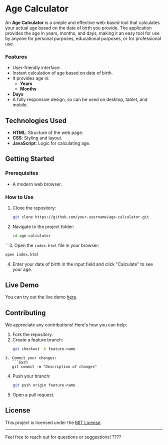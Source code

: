 # Age Calculator

An **Age Calculator** is a simple and effective web-based tool that calculates your actual age based on the date of birth you provide. The application provides the age in years, months, and days, making it an easy tool for use by anyone for personal purposes, educational purposes, or for professional use.

### Features

- User-friendly interface.
- Instant calculation of age based on date of birth.
- It provides age in:
  - **Years**
  - **Months**
- **Days**
- A fully responsive design, so can be used on desktop, tablet, and mobile.

## Technologies Used

- **HTML**: Structure of the web page.
- **CSS**: Styling and layout.
- **JavaScript**: Logic for calculating age.

## Getting Started

### Prerequisites
- A modern web browser.

### How to Use
1. Clone the repository:
   ```bash
   git clone https://github.com/your-username/age-calculator.git
   ```
2. Navigate to the project folder:
   ```bash
   cd age-calculator
``
3. Open the `index.html` file in your browser:
   ```bash
   open index.html
   ```
4. Enter your date of birth in the input field and click "Calculate" to see your age.

## Live Demo

You can try out the live demo [here](https://your-demo-link.com).

## Contributing

We appreciate any contributions! Here's how you can help:

1. Fork the repository.
2. Create a feature branch:
   ```bash
   git checkout -b feature-name
```
3. Commit your changes:
   ```bash
   git commit -m "Description of changes"
   ```
4. Push your branch:
   ```bash
   git push origin feature-name
   ```
5. Open a pull request.

## License

This project is licensed under the [MIT License](LICENSE).

---

Feel free to reach out for questions or suggestions! ????
